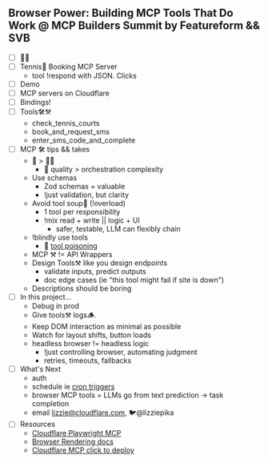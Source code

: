 ## Browser Power: Building MCP Tools That Do Work @ MCP Builders Summit by Featureform && SVB

- [ ] 👋🌊 
- [ ] Tennis🎾 Booking MCP Server
    - tool !respond with JSON. Clicks
- [ ] Demo
- [ ] MCP servers on Cloudflare
- [ ] Bindings!
- [ ] Tools🛠️⚒️
    - check_tennis_courts
    - book_and_request_sms
    - enter_sms_code_and_complete
- [ ] MCP 🛠️ tips && takes
    - 🔨 > 🕵️‍♀️
        - 🔨 quality > orchestration complexity
    - Use schemas
        - Zod schemas = valuable
        - !just validation, but clarity
    - Avoid tool soup🍲 (!overload)
        - 1 tool per responsibility
        - !mix read + write || logic + UI
            - safer, testable, LLM can flexibly chain
    - !blindly use tools
        - 👀 [tool poisoning](https://x.com/lbeurerkellner/status/1907075048118059101?s=46)
    - MCP ⚒️ != API Wrappers
    - Design Tools⚒️ like you design endpoints
        - validate inputs, predict outputs
        - doc edge cases (ie "this tool might fail if site is down")
    - Descriptions should be boring
- [ ] In this project...
    - Debug in prod
    - Give tools⚒️ logs🪵. 
    - Keep DOM interaction as minimal as possible
    - Watch for layout shifts, button loads
    - headless browser != headless logic
        - !just controlling browser, automating judgment
        - retries, timeouts, fallbacks
- [ ] What's Next
    - auth
    - schedule ie [cron triggers](https://developers.cloudflare.com/workers/configuration/cron-triggers/)
    - browser MCP tools = LLMs go from text prediction -> task completion
    - email lizzie@cloudflare.com, 🐦@lizziepika
- [ ] Resources
    - [Cloudflare Playwright MCP](https://github.com/cloudflare/playwright-mcp)
    - [Browser Rendering docs](https://developers.cloudflare.com/browser-rendering/)
    - [Cloudflare MCP click to deploy](https://developers.cloudflare.com/agents/guides/remote-mcp-server/)

